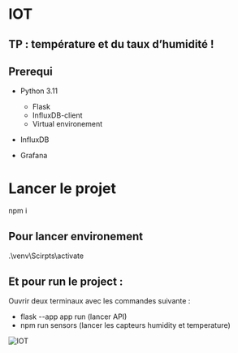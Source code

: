 # IOT

## TP : température et du taux d’humidité !

   

## Prerequi

- Python 3.11
   - Flask
   - InfluxDB-client
   - Virtual environement
   
 - InfluxDB
 - Grafana




# Lancer le projet

   npm i

## Pour lancer environement

.\venv\Scirpts\activate

## Et pour run le project : 

Ouvrir deux terminaux avec les commandes suivante : 

 - flask --app app run (lancer API)
 - npm run sensors (lancer les capteurs humidity et temperature)
  


![IOT](https://user-images.githubusercontent.com/94831051/211072059-cf3f2d40-8ecc-4b74-8980-a31d36159fc7.PNG)

      
